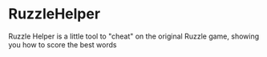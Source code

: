 RuzzleHelper
============

Ruzzle Helper is a little tool to "cheat" on the original Ruzzle game, showing you how to score the best words

